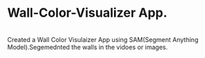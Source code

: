 # Wall-Color-Visualizer App.
<br>
Created a Wall Color Visulaizer App using SAM(Segment Anything Model).Segemednted the walls in the vidoes or images.
